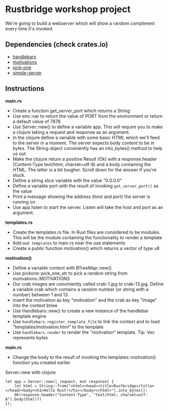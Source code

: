 # Rustbridge workshop project

We're going to build a webserver which will show a random compliment every time it's invoked.

## Dependencies (check crates.io)
* [handlebars](https://www.crates.io/crates/handlebars)
* [motivations](https://www.crates.io/crates/motivations)
* [pick-one](https://www.crates.io/crates/pick-one)
* [simple-server](https://www.crates.io/crates/simple-server)

## Instructions

**main.rs**

* Create a function get_server_port which returns a String
* Use env::var to return the value of PORT from the environment or return a default value of 7878
* Use Server::new() to define a variable app. This will require you to make a clojure taking a request and response as an argument.
* In the clojure define a variable with some basic HTML which we'll feed to the server in a moment. The server expects body content to be in bytes. The String object conviniently has an into_bytes() method to help us out.
* Make the clojure return a positive Result (Ok) with a response.header (Content-Type text/html; charset=utf-8) and a body containing the HTML. The latter is a bit tougher. Scroll down for the answer if you're stuck.
* Define a string slice variable with the value "0.0.0.0"
* Define a variable port with the result of invoking `get_server_port()` as the value
* Print a message showing the address (host and port) the server is running on
* Use app.listen to start the server. Listen will take the host and port as an argument.

**templates.rs**

* Create the templates.rs file. In Rust files are considered to be modules. This will be the module containing the functionality to render a template
* Add `mod templates` to main.rs near the use statements
* Create a public function motivation() which returns a vector of type u8

**motivation()**

* Define a variable context with BTreeMap::new()
* Use pickone::pick_one_str to pick a random string from motivations::MOTIVATIONS
* Our crab images are conviniently called crab-1.jpg to crab-13.jpg. Define a variable crab which contains a random number (or string with a number) between 1 and 13.
* insert the motivation as key "motivation" and the crab as key "image" into the context btree
* Use Handlebars::new() to create a new instance of the handlebar template engine
* Use `handlebars.register_template_file` to link the context and to load "templates/motivation.html" to the template
* Use `handlebars.render` to render the "motivation" template. Tip: Vec<u8> represents bytes

**main.rs**

* Change the body to the result of invoking the templates::motivation() function you created earlier














Server::new with clojure
```
let app = Server::new(|_request, mut response| {
    let html = String::from("<html><head><title>Rustbridge</title></head><body><h1>Hello Rust!</h1></body></html>").into_bytes();
    Ok(response.header("Content-Type", "text/html; charset=utf-8").body(html)?)
});
```